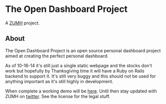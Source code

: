 # The Open Dashboard Project
A [ZUMH](http://zumh.org) project.

## About
The Open Dashboard Project is an open source personal dashboard project aimed at creating the perfect personal dashboard.

As of 10-16-14 it's still just a single static webpage and the stocks don't work but hopefully by Thanksgiving time it will have a Ruby on Rails backend to support it. It's still very buggy and this should not be used for anything important as it's still highly in development.

When complete a working demo will be [here](https://dash.zumh.org). Until then stay updated with ZUMH on [twitter](https://twitter.com/ZUMH_tweets). See the license for the legal stuff.
